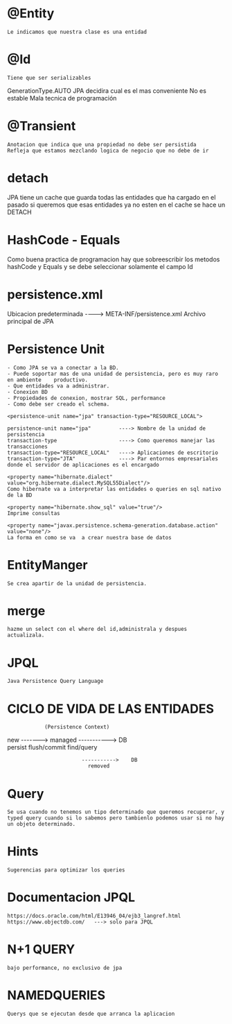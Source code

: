 # @Entity
    Le indicamos que nuestra clase es una entidad

# @Id 
    Tiene que ser serializables

GenerationType.AUTO
    JPA decidira cual es el mas conveniente
    No es estable
    Mala tecnica de programación


# @Transient
    Anotacion que indica que una propiedad no debe ser persistida
    Refleja que estamos mezclando logica de negocio que no debe de ir

# detach
JPA tiene un cache que guarda todas las entidades que ha cargado en el pasado
si queremos que esas entidades ya no esten en el cache se hace un DETACH


# HashCode - Equals
Como buena practica de programacion hay que sobreescribir los metodos hashCode y Equals y se debe seleccionar solamente el campo Id


# persistence.xml

Ubicacion predeterminada ----> META-INF/persistence.xml
Archivo principal de JPA


# Persistence Unit
    - Como JPA se va a conectar a la BD.
    - Puede soportar mas de una unidad de persistencia, pero es muy raro en ambiente    productivo.
    - Que entidades va a administrar.
    - Conexion BD
    - Propiedades de conexion, mostrar SQL, performance
    - Como debe ser creado el schema.

    <persistence-unit name="jpa" transaction-type="RESOURCE_LOCAL">
    
    persistence-unit name="jpa"         ----> Nombre de la unidad de persistencia
    transaction-type                    ----> Como queremos manejar las transacciones
    transaction-type="RESOURCE_LOCAL"   ----> Aplicaciones de escritorio
    transaction-type="JTA"              ----> Par entornos empresariales donde el servidor de aplicaciones es el encargado

    <property name="hibernate.dialect" value="org.hibernate.dialect.MySQL55Dialect"/>
    Como hibernate va a interpretar las entidades o queries en sql nativo de la BD

    <property name="hibernate.show_sql" value="true"/>
    Imprime consultas

    <property name="javax.persistence.schema-generation.database.action" value="none"/>
    La forma en como se va  a crear nuestra base de datos
    

# EntityManger
    Se crea apartir de la unidad de persistencia.

# merge
    hazme un select con el where del id,administrala y despues actualizala.

# JPQL
    Java Persistence Query Language


# CICLO DE VIDA DE LAS ENTIDADES

                (Persistence Context)
new ------->    managed     ----------->    DB  
    persist                 flush/commit
                            find/query


                            ----------->    DB
                              removed


# Query

    Se usa cuando no tenemos un tipo determinado que queremos recuperar, y typed query cuando si lo sabemos pero tambienlo podemos usar si no hay un objeto determinado.

# Hints
    Sugerencias para optimizar los queries


# Documentacion JPQL
    https://docs.oracle.com/html/E13946_04/ejb3_langref.html
    https://www.objectdb.com/   ---> solo para JPQL


# N+1 QUERY
    bajo performance, no exclusivo de jpa

# NAMEDQUERIES
    Querys que se ejecutan desde que arranca la aplicacion


                              

